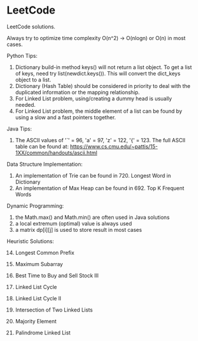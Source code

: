# LeetCode
LeetCode solutions.

Always try to optimize time complexity O(n^2) -> O(nlogn) or O(n) in most cases.

Python Tips:
1. Dictionary build-in method keys() will not return a list object. To get a list of keys, need try list(newdict.keys()). This will convert the dict_keys object to a list.
2. Dictionary (Hash Table) should be considered in priority to deal with the duplicated information or the mapping relationship.
3. For Linked List problem, using/creating a dummy head is usually needed.
4. For Linked List problem, the middle element of a list can be found by using a slow and a fast pointers together.

Java Tips:
1. The ASCII values of '`' = 96, 'a' = 97, 'z' = 122, '{' = 123.
   The full ASCII table can be found at: https://www.cs.cmu.edu/~pattis/15-1XX/common/handouts/ascii.html

Data Structure Implementation:
1. An implementation of Trie can be found in 720. Longest Word in Dictionary
2. An implementation of Max Heap can be found in 692. Top K Frequent Words

Dynamic Programming:
1. the Math.max() and Math.min() are often used in Java solutions
2. a local extremum (optimal) value is always used
3. a matrix dp[i][j] is used to store result in most cases


Heuristic Solutions:

0014. Longest Common Prefix

0053. Maximum Subarray

0123. Best Time to Buy and Sell Stock III

0141. Linked List Cycle

0142. Linked List Cycle II

0160. Intersection of Two Linked Lists

0169. Majority Element

0234. Palindrome Linked List

